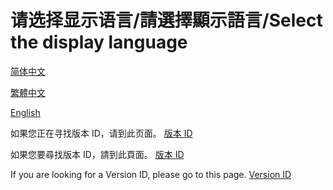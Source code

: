 # 请选择显示语言/請選擇顯示語言/Select the display language

[简体中文 ](/zh-cn) 

[繁體中文 ](/zh-tw) 

[English ](/en-us) 




如果您正在寻找版本 ID，请到此页面。 [版本 ID ](/ID)

如果您要尋找版本 ID，請到此頁面。 [版本 ID ](/ID)

If you are looking for a Version ID, please go to this page. [Version ID](/ID)
